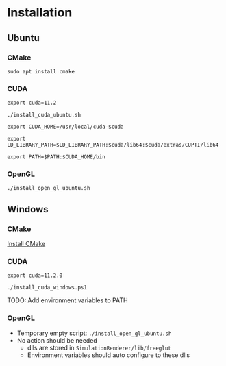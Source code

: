 # Installation

## Ubuntu

### CMake
``sudo apt install cmake``

### CUDA
``export cuda=11.2``

``./install_cuda_ubuntu.sh``

``export CUDA_HOME=/usr/local/cuda-$cuda``

``export LD_LIBRARY_PATH=$LD_LIBRARY_PATH:$cuda/lib64:$cuda/extras/CUPTI/lib64``

``export PATH=$PATH:$CUDA_HOME/bin``

### OpenGL
```./install_open_gl_ubuntu.sh```

## Windows

### CMake
[Install CMake](https://cmake.org/install/)

### CUDA
``export cuda=11.2.0``

``./install_cuda_windows.ps1``

TODO: Add environment variables to PATH

### OpenGL
- Temporary empty script: ```./install_open_gl_ubuntu.sh```
- No action should be needed
  - dlls are stored in `SimulationRenderer/lib/freeglut`
  - Environment variables should auto configure to these dlls